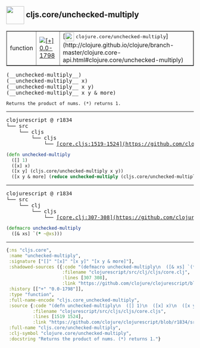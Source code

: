 ## <img width="48px" valign="middle" src="http://i.imgur.com/Hi20huC.png"> cljs.core/unchecked-multiply

 <table border="1">
<tr>
<td>function</td>
<td><a href="https://github.com/cljsinfo/api-refs/tree/0.0-1798"><img valign="middle" alt="[+] 0.0-1798" src="https://img.shields.io/badge/+-0.0--1798-lightgrey.svg"></a> </td>
<td>
[<img height="24px" valign="middle" src="http://i.imgur.com/1GjPKvB.png"> <samp>clojure.core/unchecked-multiply</samp>](http://clojure.github.io/clojure/branch-master/clojure.core-api.html#clojure.core/unchecked-multiply)
</td>
</tr>
</table>

 <samp>
(__unchecked-multiply__)<br>
(__unchecked-multiply__ x)<br>
(__unchecked-multiply__ x y)<br>
(__unchecked-multiply__ x y & more)<br>
</samp>

```
Returns the product of nums. (*) returns 1.
```

---

 <pre>
clojurescript @ r1834
└── src
    └── cljs
        └── cljs
            └── <ins>[core.cljs:1519-1524](https://github.com/clojure/clojurescript/blob/r1834/src/cljs/cljs/core.cljs#L1519-L1524)</ins>
</pre>

```clj
(defn unchecked-multiply
  ([] 1)
  ([x] x)
  ([x y] (cljs.core/unchecked-multiply x y))
  ([x y & more] (reduce unchecked-multiply (cljs.core/unchecked-multiply x y) more)))
```


---

 <pre>
clojurescript @ r1834
└── src
    └── clj
        └── cljs
            └── <ins>[core.clj:307-308](https://github.com/clojure/clojurescript/blob/r1834/src/clj/cljs/core.clj#L307-L308)</ins>
</pre>

```clj
(defmacro unchecked-multiply
  ([& xs] `(* ~@xs)))
```

---

```clj
{:ns "cljs.core",
 :name "unchecked-multiply",
 :signature ["[]" "[x]" "[x y]" "[x y & more]"],
 :shadowed-sources ({:code "(defmacro unchecked-multiply\n  ([& xs] `(* ~@xs)))",
                     :filename "clojurescript/src/clj/cljs/core.clj",
                     :lines [307 308],
                     :link "https://github.com/clojure/clojurescript/blob/r1834/src/clj/cljs/core.clj#L307-L308"}),
 :history [["+" "0.0-1798"]],
 :type "function",
 :full-name-encode "cljs.core_unchecked-multiply",
 :source {:code "(defn unchecked-multiply\n  ([] 1)\n  ([x] x)\n  ([x y] (cljs.core/unchecked-multiply x y))\n  ([x y & more] (reduce unchecked-multiply (cljs.core/unchecked-multiply x y) more)))",
          :filename "clojurescript/src/cljs/cljs/core.cljs",
          :lines [1519 1524],
          :link "https://github.com/clojure/clojurescript/blob/r1834/src/cljs/cljs/core.cljs#L1519-L1524"},
 :full-name "cljs.core/unchecked-multiply",
 :clj-symbol "clojure.core/unchecked-multiply",
 :docstring "Returns the product of nums. (*) returns 1."}

```
